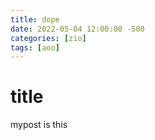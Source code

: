 ```yaml
---
title: dope
date: 2022-05-04 12:00:00 -500
categories: [zio]
tags: [aoo]
---
```


# title

mypost
is this
